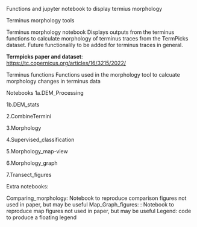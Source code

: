 Functions and jupyter notebook to display termius morphology

Terminus morphology tools

Terminus morphology notebook
Displays outputs from the terminus functions to calculate morphology of terminus traces from the TermPicks dataset. Future functionalily to be added for terminus traces in general.

**Termpicks paper and dataset**: https://tc.copernicus.org/articles/16/3215/2022/

Terminus functions
Functions used in the morphology tool to calcuate morphology changes in terminus data

Notebooks
1a.DEM_Processing

1b.DEM_stats

2.CombineTermini

3.Morphology

4.Supervised_classification

5.Morphology_map-view

6.Morphology_graph

7.Transect_figures



Extra notebooks:

Comparing_morphology: Notebook to reproduce comparison figures not used in paper, but may be useful
Map_Graph_figures: : Notebook to reproduce map figures not used in paper, but may be useful
Legend: code to produce a floating legend

